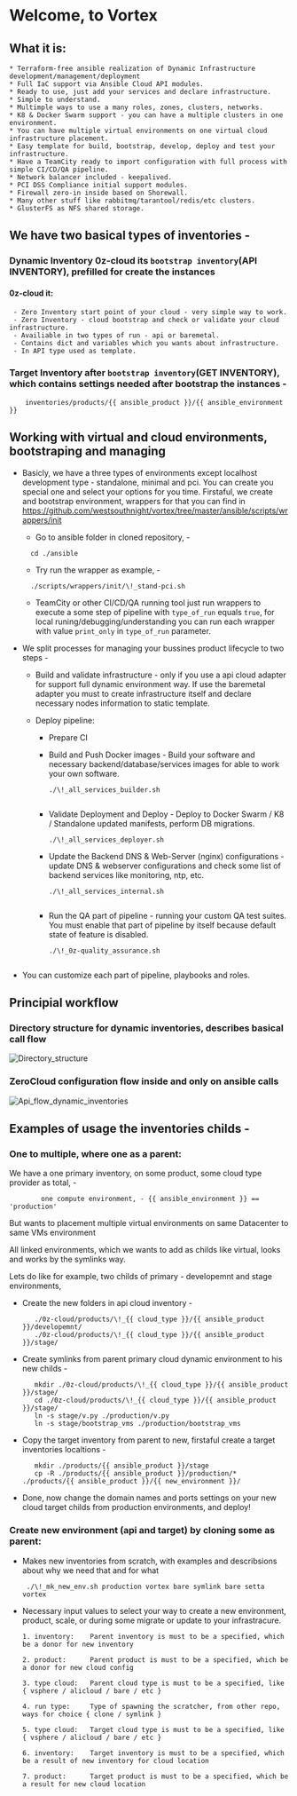 # Welcome, to Vortex

## What it is:
  ```
  * Terraform-free ansible realization of Dynamic Infrastructure development/management/deployment 
  * Full IaC support via Ansible Cloud API modules.
  * Ready to use, just add your services and declare infrastructure.
  * Simple to understand.
  * Multimple ways to use a many roles, zones, clusters, networks.
  * K8 & Docker Swarm support - you can have a multiple clusters in one environment.
  * You can have multiple virtual environments on one virtual cloud infrastructure placement.
  * Easy template for build, bootstrap, develop, deploy and test your infrastructure.
  * Have a TeamCity ready to import configuration with full process with simple CI/CD/QA pipeline.
  * Network balancer included - keepalived.
  * PCI DSS Compliance initial support modules.
  * Firewall zero-in inside based on Shorewall.
  * Many other stuff like rabbitmq/tarantool/redis/etc clusters.
  * GlusterFS as NFS shared storage.
  
  ```
## We have two basical types of inventories - 

### Dynamic Inventory 0z-cloud its ```bootstrap inventory```(API INVENTORY), prefilled for create the instances
   
   #### 0z-cloud it:
   
     - Zero Inventory start point of your cloud - very simple way to work.
     - Zero Inventory - cloud bootstrap and check or validate your cloud infrastructure.
     - Availiable in two types of run - api or baremetal. 
     - Contains dict and variables which you wants about infrastructure.
     - In API type used as template.

### Target Inventory after ```bootstrap inventory```(GET INVENTORY), which contains settings needed after bootstrap the instances - 

        inventories/products/{{ ansible_product }}/{{ ansible_environment }}

## Working with virtual and cloud environments, bootstraping and managing

  * Basicly, we have a three types of environments except localhost development type - standalone, minimal and pci. You can create you special one and select your options for you time. Firstaful, we create and bootstrap environment, wrappers for that you can find in https://github.com/westsouthnight/vortex/tree/master/ansible/scripts/wrappers/init
  
    * Go to ansible folder in cloned repository, -
    
    ```
      cd ./ansible
    ```
    
    * Try run the wrapper as example, -
    
    ```
      ./scripts/wrappers/init/\!_stand-pci.sh
    ```
    
    * TeamCity or other CI/CD/QA running tool just run wrappers to execute a some step of pipeline with ```type_of_run``` equals ```true```, for local runing/debugging/understanding you can run each wrapper with value ```print_only``` in  ```type_of_run``` parameter.
  
  * We split processes for managing your bussines product lifecycle to two steps - 
    
    * Build and validate infrastructure - only if you use a api cloud adapter for support full dynamic environment way. If  use the baremetal adapter you must to create infrastructure itself and declare necessary nodes information to static template.
    
    * Deploy pipeline:
    
        * Prepare CI 
     
        * Build and Push Docker images - Build your software and necessary backend/database/services images for able to work your own software.
    
           ```
           ./\!_all_services_builder.sh
        
           ```
           
        * Validate Deployment and Deploy - Deploy to Docker Swarm / K8 / Standalone updated manifests, perform DB migrations.

           ```
           ./\!_all_services_deployer.sh
           
           ```
          
        * Update the Backend DNS & Web-Server (nginx) configurations - update DNS & webserver configurations and check some list of backend services like monitoring, ntp, etc.
        
           ```
           ./\!_all_services_internal.sh
        
           ```
    
        * Run the QA part of pipeline - running your custom QA test suites. You must enable that part of pipeline by itself because default state of feature is disabled.
        
           ```
           ./\!_0z-quality_assurance.sh
        
           ```
    
    
  * You can customize each part of pipeline, playbooks and roles.

## Principial workflow

### Directory structure for dynamic inventories, describes basical call flow

![Directory_structure](https://github.com/westsouthnight/vortex/blob/master/ansible/CI/vortex_work_map.png)

### ZeroCloud configuration flow inside and only on ansible calls

![Api_flow_dynamic_inventories](https://github.com/westsouthnight/vortex/blob/master/ansible/CI/vortex_api_generate_flow.png)

## Examples of usage the inventories childs - 

### One to multiple, where one as a parent:

   We have a one primary inventory, on some product, some cloud type provider as total, - 

            one compute environment, - {{ ansible_environment }} == 'production'

   But wants to placement multiple virtual environments on same Datacenter to same VMs environment

   All linked environments, which we wants to add as childs like virtual, looks and works by the symlinks way.

   Lets do like for example, two childs of primary - developemnt and stage environments, 

   * Create the new folders in api cloud inventory - 

            ./0z-cloud/products/\!_{{ cloud_type }}/{{ ansible_product }}/developemnt/ 
            ./0z-cloud/products/\!_{{ cloud_type }}/{{ ansible_product }}/stage/ 

   * Create symlinks from parent primary cloud dynamic environment to his new childs -

            mkdir ./0z-cloud/products/\!_{{ cloud_type }}/{{ ansible_product }}/stage/ 
            cd ./0z-cloud/products/\!_{{ cloud_type }}/{{ ansible_product }}/stage/ 
            ln -s stage/v.py ./production/v.py 
            ln -s stage/bootstrap_vms ./production/bootstrap_vms 

   * Copy the target inventory from parent to new, firstaful create a target inventories localtions -
            
            mkdir ./products/{{ ansible_product }}/stage 
            cp -R ./products/{{ ansible_product }}/production/* ./products/{{ ansible_product }}/{{ new_environment }}/ 

   * Done, now change the domain names and ports settings on your new cloud target childs from production environments, and deploy!

### Create new environment (api and target) by cloning some as parent:

  * Makes new inventories from scratch, with examples and describsions about why we need that and for what
        
         ./\!_mk_new_env.sh production vortex bare symlink bare setta vortex

  * Necessary input values to select your way to create a new environment, product, scale, or during some migrate or update to your infrastracure.

        1. inventory:    Parent inventory is must to be a specified, which be a donor for new inventory

        2. product:      Parent product is must to be a specified, which be a donor for new cloud config

        3. type cloud:   Parent cloud type is must to be a specified, like { vsphere / alicloud / bare / etc }

        4. run type:     Type of spawning the scratcher, from other repo, ways for choice { clone / symlink }

        5. type cloud:   Target cloud type is must to be a specified, like { vsphere / alicloud / bare / etc }

        6. inventory:    Target inventory is must to be a specified, which be a result of new inventory for cloud location

        7. product:      Target product is must to be a specified, which be a result for new cloud location
